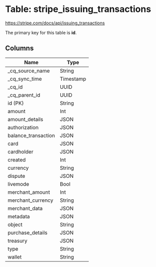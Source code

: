 # Table: stripe_issuing_transactions

https://stripe.com/docs/api/issuing_transactions

The primary key for this table is **id**.

## Columns

| Name          | Type          |
| ------------- | ------------- |
|_cq_source_name|String|
|_cq_sync_time|Timestamp|
|_cq_id|UUID|
|_cq_parent_id|UUID|
|id (PK)|String|
|amount|Int|
|amount_details|JSON|
|authorization|JSON|
|balance_transaction|JSON|
|card|JSON|
|cardholder|JSON|
|created|Int|
|currency|String|
|dispute|JSON|
|livemode|Bool|
|merchant_amount|Int|
|merchant_currency|String|
|merchant_data|JSON|
|metadata|JSON|
|object|String|
|purchase_details|JSON|
|treasury|JSON|
|type|String|
|wallet|String|